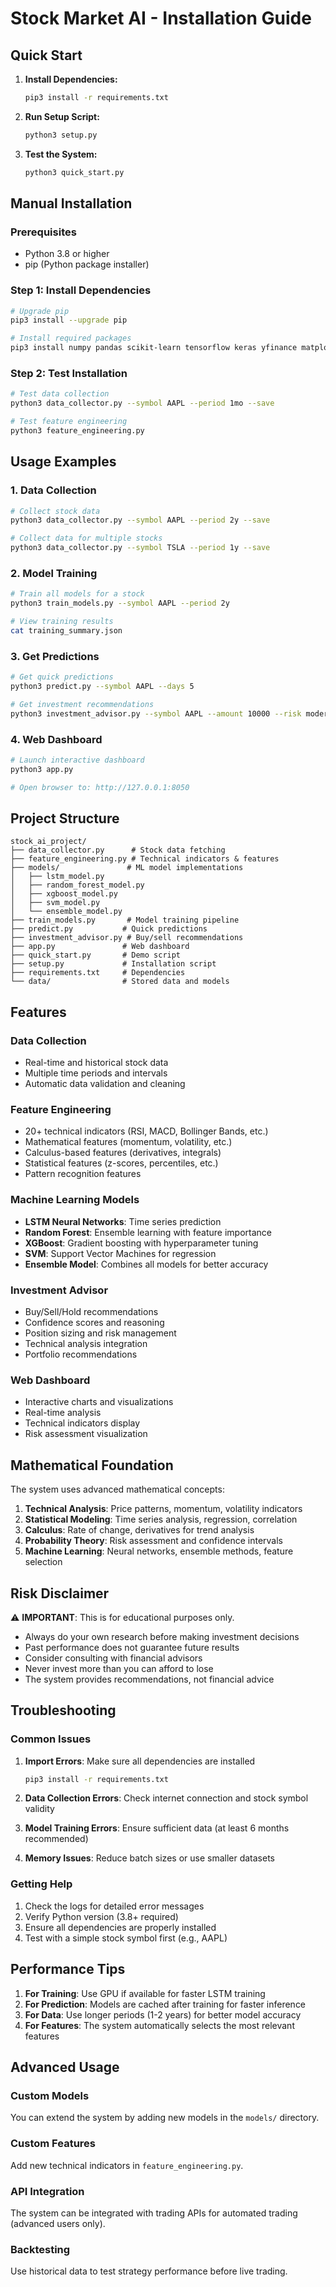 # Stock Market AI - Installation Guide

## Quick Start

1. **Install Dependencies:**

   ```bash
   pip3 install -r requirements.txt
   ```

2. **Run Setup Script:**

   ```bash
   python3 setup.py
   ```

3. **Test the System:**
   ```bash
   python3 quick_start.py
   ```

## Manual Installation

### Prerequisites

- Python 3.8 or higher
- pip (Python package installer)

### Step 1: Install Dependencies

```bash
# Upgrade pip
pip3 install --upgrade pip

# Install required packages
pip3 install numpy pandas scikit-learn tensorflow keras yfinance matplotlib seaborn plotly dash dash-bootstrap-components ta scipy statsmodels xgboost lightgbm flask requests python-dotenv joblib
```

### Step 2: Test Installation

```bash
# Test data collection
python3 data_collector.py --symbol AAPL --period 1mo --save

# Test feature engineering
python3 feature_engineering.py
```

## Usage Examples

### 1. Data Collection

```bash
# Collect stock data
python3 data_collector.py --symbol AAPL --period 2y --save

# Collect data for multiple stocks
python3 data_collector.py --symbol TSLA --period 1y --save
```

### 2. Model Training

```bash
# Train all models for a stock
python3 train_models.py --symbol AAPL --period 2y

# View training results
cat training_summary.json
```

### 3. Get Predictions

```bash
# Get quick predictions
python3 predict.py --symbol AAPL --days 5

# Get investment recommendations
python3 investment_advisor.py --symbol AAPL --amount 10000 --risk moderate
```

### 4. Web Dashboard

```bash
# Launch interactive dashboard
python3 app.py

# Open browser to: http://127.0.0.1:8050
```

## Project Structure

```
stock_ai_project/
├── data_collector.py      # Stock data fetching
├── feature_engineering.py # Technical indicators & features
├── models/               # ML model implementations
│   ├── lstm_model.py
│   ├── random_forest_model.py
│   ├── xgboost_model.py
│   ├── svm_model.py
│   └── ensemble_model.py
├── train_models.py       # Model training pipeline
├── predict.py           # Quick predictions
├── investment_advisor.py # Buy/sell recommendations
├── app.py               # Web dashboard
├── quick_start.py       # Demo script
├── setup.py             # Installation script
├── requirements.txt     # Dependencies
└── data/                # Stored data and models
```

## Features

### Data Collection

- Real-time and historical stock data
- Multiple time periods and intervals
- Automatic data validation and cleaning

### Feature Engineering

- 20+ technical indicators (RSI, MACD, Bollinger Bands, etc.)
- Mathematical features (momentum, volatility, etc.)
- Calculus-based features (derivatives, integrals)
- Statistical features (z-scores, percentiles, etc.)
- Pattern recognition features

### Machine Learning Models

- **LSTM Neural Networks**: Time series prediction
- **Random Forest**: Ensemble learning with feature importance
- **XGBoost**: Gradient boosting with hyperparameter tuning
- **SVM**: Support Vector Machines for regression
- **Ensemble Model**: Combines all models for better accuracy

### Investment Advisor

- Buy/Sell/Hold recommendations
- Confidence scores and reasoning
- Position sizing and risk management
- Technical analysis integration
- Portfolio recommendations

### Web Dashboard

- Interactive charts and visualizations
- Real-time analysis
- Technical indicators display
- Risk assessment visualization

## Mathematical Foundation

The system uses advanced mathematical concepts:

1. **Technical Analysis**: Price patterns, momentum, volatility indicators
2. **Statistical Modeling**: Time series analysis, regression, correlation
3. **Calculus**: Rate of change, derivatives for trend analysis
4. **Probability Theory**: Risk assessment and confidence intervals
5. **Machine Learning**: Neural networks, ensemble methods, feature selection

## Risk Disclaimer

⚠️ **IMPORTANT**: This is for educational purposes only.

- Always do your own research before making investment decisions
- Past performance does not guarantee future results
- Consider consulting with financial advisors
- Never invest more than you can afford to lose
- The system provides recommendations, not financial advice

## Troubleshooting

### Common Issues

1. **Import Errors**: Make sure all dependencies are installed

   ```bash
   pip3 install -r requirements.txt
   ```

2. **Data Collection Errors**: Check internet connection and stock symbol validity

3. **Model Training Errors**: Ensure sufficient data (at least 6 months recommended)

4. **Memory Issues**: Reduce batch sizes or use smaller datasets

### Getting Help

1. Check the logs for detailed error messages
2. Verify Python version (3.8+ required)
3. Ensure all dependencies are properly installed
4. Test with a simple stock symbol first (e.g., AAPL)

## Performance Tips

1. **For Training**: Use GPU if available for faster LSTM training
2. **For Prediction**: Models are cached after training for faster inference
3. **For Data**: Use longer periods (1-2 years) for better model accuracy
4. **For Features**: The system automatically selects the most relevant features

## Advanced Usage

### Custom Models

You can extend the system by adding new models in the `models/` directory.

### Custom Features

Add new technical indicators in `feature_engineering.py`.

### API Integration

The system can be integrated with trading APIs for automated trading (advanced users only).

### Backtesting

Use historical data to test strategy performance before live trading.
